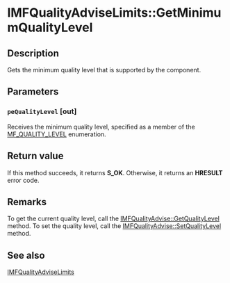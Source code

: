 # IMFQualityAdviseLimits::GetMinimumQualityLevel

## Description

Gets the minimum quality level that is supported by the component.

## Parameters

### `peQualityLevel` [out]

Receives the minimum quality level, specified as a member of the [MF_QUALITY_LEVEL](https://learn.microsoft.com/windows/desktop/api/mfidl/ne-mfidl-mf_quality_level) enumeration.

## Return value

If this method succeeds, it returns **S_OK**. Otherwise, it returns an **HRESULT** error code.

## Remarks

To get the current quality level, call the [IMFQualityAdvise::GetQualityLevel](https://learn.microsoft.com/windows/desktop/api/mfidl/nf-mfidl-imfqualityadvise-getqualitylevel) method. To set the quality level, call the [IMFQualityAdvise::SetQualityLevel](https://learn.microsoft.com/windows/desktop/api/mfidl/nf-mfidl-imfqualityadvise-setqualitylevel) method.

## See also

[IMFQualityAdviseLimits](https://learn.microsoft.com/windows/desktop/api/mfidl/nn-mfidl-imfqualityadviselimits)